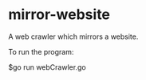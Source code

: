 # mirror-website
A web crawler which mirrors a website.

To run the program:

$go run webCrawler.go
